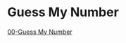 # Guess My Number  

[00-Guess My Number](https://colab.research.google.com/drive/1GGf826bDD8YnhRnURmp0mApMF0mLB1wv?usp=sharing)